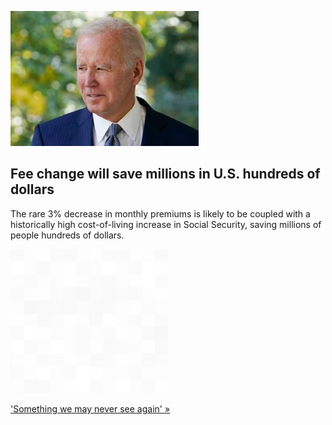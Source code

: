 
![Fee change will save millions in U.S. hundreds of dollars](./20220928180349.png)
## Fee change will save millions in U.S. hundreds of dollars

The rare 3% decrease in monthly premiums is likely to be coupled with a historically high cost-of-living increase in Social Security, saving millions of people hundreds of dollars.

![pic](../square_bg.png)

['Something we may never see again' »](https://www.yahoo.com/finance/news/millions-americans-save-medicare-fees-183012571.html)
